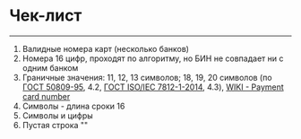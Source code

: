 # Чек-лист
***

1. Валидные номера карт (несколько банков)
1. Номера 16 цифр, проходят по алгоритму, но БИН не совпадает ни с одним банком
1. Граничные значения: 11, 12, 13 символов; 18, 19, 20 символов (по [ГОСТ 50809-95](https://ohranatruda.ru/upload/iblock/df8/4294819277.pdf), 4.2, [ГОСТ ISO/IEC 7812-1-2014](http://gost.donses.ru/Index/60/60483.htm), 4.3), [WIKI - Payment card number](https://en.wikipedia.org/wiki/Payment_card_number)
1. Символы - длина сроки 16
1. Символы и цифры
1. Пустая строка ""
